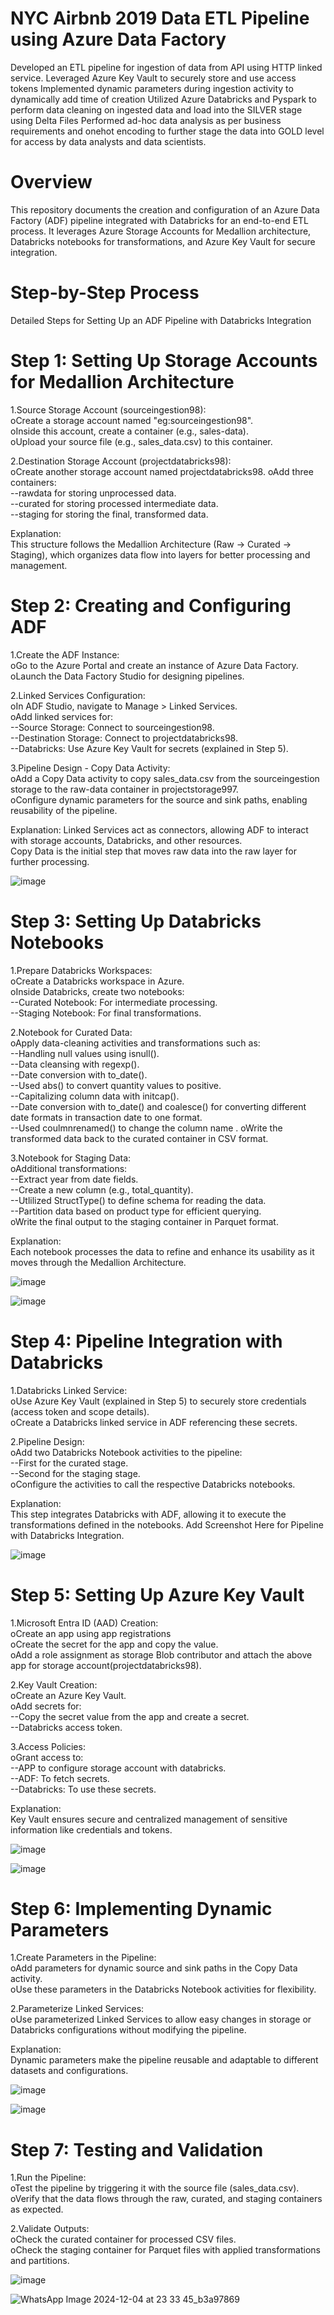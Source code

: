 # NYC Airbnb 2019 Data ETL Pipeline using Azure Data Factory
Developed an ETL pipeline for ingestion of data from API using HTTP linked service.
Leveraged Azure Key Vault to securely store and use access tokens
Implemented dynamic parameters during ingestion activity to dynamically add time of creation
Utilized Azure Databricks and Pyspark to perform data cleaning on ingested data and load into the SILVER stage using Delta Files
Performed ad-hoc data analysis as per business requirements and onehot encoding to further stage the data into GOLD level for access by data analysts and data scientists.


# Overview

This repository documents the creation and configuration of an Azure Data Factory (ADF) pipeline integrated with Databricks for an end-to-end ETL process. It leverages Azure Storage Accounts for Medallion architecture, Databricks notebooks for transformations, and Azure Key Vault for secure integration.

# Step-by-Step Process  
Detailed Steps for Setting Up an ADF Pipeline with Databricks Integration

# Step 1: Setting Up Storage Accounts for Medallion Architecture  
1.Source Storage Account (sourceingestion98):  
oCreate a storage account named "eg:sourceingestion98".  
oInside this account, create a container (e.g., sales-data).  
oUpload your source file (e.g., sales_data.csv) to this container.  

2.Destination Storage Account (projectdatabricks98):  
oCreate another storage account named projectdatabricks98.
oAdd three containers:    
--rawdata for storing unprocessed data.  
--curated for storing processed intermediate data.  
--staging for storing the final, transformed data.  


Explanation:  
This structure follows the Medallion Architecture (Raw → Curated → Staging), which organizes data flow into layers for better processing and management.  

# Step 2: Creating and Configuring ADF  

1.Create the ADF Instance:    
oGo to the Azure Portal and create an instance of Azure Data Factory.    
oLaunch the Data Factory Studio for designing pipelines. 

2.Linked Services Configuration:    
oIn ADF Studio, navigate to Manage > Linked Services.    
oAdd linked services for:    
--Source Storage: Connect to sourceingestion98.    
--Destination Storage: Connect to projectdatabricks98.  
--Databricks: Use Azure Key Vault for secrets (explained in Step 5). 

3.Pipeline Design - Copy Data Activity:  
oAdd a Copy Data activity to copy sales_data.csv from the sourceingestion storage to the raw-data container in projectstorage997.  
oConfigure dynamic parameters for the source and sink paths, enabling reusability of the pipeline.  

Explanation:
Linked Services act as connectors, allowing ADF to interact with storage accounts, Databricks, and other resources.  
Copy Data is the initial step that moves raw data into the raw layer for further processing.  

![image](https://github.com/user-attachments/assets/8579602b-1952-47a3-8222-87f675cbec39)

# Step 3: Setting Up Databricks Notebooks

1.Prepare Databricks Workspaces:  
oCreate a Databricks workspace in Azure.  
oInside Databricks, create two notebooks:  
--Curated Notebook: For intermediate processing.  
--Staging Notebook: For final transformations.  

2.Notebook for Curated Data:  
oApply data-cleaning activities and transformations such as:    
--Handling null values using isnull().    
--Data cleansing with regexp().    
--Date conversion with to_date().     
--Used abs() to convert quantity values to positive.  
--Capitalizing column data with initcap().      
--Date conversion with to_date() and coalesce() for converting different date formats in transaction date to one format.	
--Used coulmnrenamed() to change the column name .
oWrite the transformed data back to the curated container in CSV format.  

3.Notebook for Staging Data:      
oAdditional transformations:    
--Extract year from date fields.    
--Create a new column (e.g., total_quantity).    
--Utlilized StructType() to define schema for reading the data.     
--Partition data based on product type for efficient querying.  
oWrite the final output to the staging container in Parquet format.  

Explanation:    
Each notebook processes the data to refine and enhance its usability as it moves through the Medallion Architecture.  

![image](https://github.com/user-attachments/assets/306172e1-7db3-4c67-be45-13e5765a0369)

![image](https://github.com/user-attachments/assets/1342d7e4-c4ef-43a6-a2e2-2543e8ab1ae2)

# Step 4: Pipeline Integration with Databricks

1.Databricks Linked Service:  
oUse Azure Key Vault (explained in Step 5) to securely store credentials (access token and scope details).  
oCreate a Databricks linked service in ADF referencing these secrets.  

2.Pipeline Design:  
oAdd two Databricks Notebook activities to the pipeline:  
--First for the curated stage.  
--Second for the staging stage.  
oConfigure the activities to call the respective Databricks notebooks.  

Explanation:  
This step integrates Databricks with ADF, allowing it to execute the transformations defined in the notebooks.
Add Screenshot Here for Pipeline with Databricks Integration.  

![image](https://github.com/user-attachments/assets/60538bfb-5b14-4b6c-a31a-b1d1eca7f932)  

# Step 5: Setting Up Azure Key Vault  

1.Microsoft Entra ID (AAD) Creation:  
oCreate an app using app registrations  
oCreate the secret for the app and copy the value.  
oAdd a role assignment as storage Blob contributor and attach the above app for storage account(projectdatabricks98).  

2.Key Vault Creation:  
oCreate an Azure Key Vault.  
oAdd secrets for:  
--Copy the secret value from the app and create a secret.  
--Databricks access token.  

3.Access Policies:  
oGrant access to:  
--APP to configure storage account with databricks.  
--ADF: To fetch secrets.  
--Databricks: To use these secrets.  

Explanation:  
Key Vault ensures secure and centralized management of sensitive information like credentials and tokens.  

![image](https://github.com/user-attachments/assets/5800e60f-3c54-4ef1-a66a-739576d0e0f0)  

![image](https://github.com/user-attachments/assets/b99b7540-80af-41ca-9d2e-811d7e315e2c)  

# Step 6: Implementing Dynamic Parameters

1.Create Parameters in the Pipeline:  
oAdd parameters for dynamic source and sink paths in the Copy Data activity.  
oUse these parameters in the Databricks Notebook activities for flexibility.  

2.Parameterize Linked Services:  
oUse parameterized Linked Services to allow easy changes in storage or Databricks configurations without modifying the pipeline.  

Explanation:  
Dynamic parameters make the pipeline reusable and adaptable to different datasets and configurations.  

![image](https://github.com/user-attachments/assets/9651f2ab-97b0-485c-b0ea-d371f0ff80a3)

![image](https://github.com/user-attachments/assets/5000452b-eb1a-4281-95d1-3318ff5bf797)

# Step 7: Testing and Validation  

1.Run the Pipeline:    
oTest the pipeline by triggering it with the source file (sales_data.csv).    
oVerify that the data flows through the raw, curated, and staging containers as expected.    

2.Validate Outputs:  
oCheck the curated container for processed CSV files.  
oCheck the staging container for Parquet files with applied transformations and partitions.  

![image](https://github.com/user-attachments/assets/b520d59a-cb81-4633-b38b-7039e50053d7)

![WhatsApp Image 2024-12-04 at 23 33 45_b3a97869](https://github.com/user-attachments/assets/4cc3ac96-d4ea-41cf-8084-4f45376e253f)
